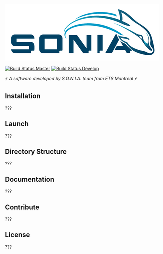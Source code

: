 [![S.O.N.I.A. Logo](docs/assets/logo.jpg)](http://sonia.etsmtl.ca/en/)

[![Build Status Master](https://travis-ci.org/sonia-auv/lib_atlas.svg?branch=master)](https://travis-ci.org/sonia-auv/lib_atlas)
[![Build Status Develop](https://travis-ci.org/sonia-auv/lib_atlas.svg?branch=develop)](https://travis-ci.org/sonia-auv/lib_atlas)

:zap: *A software developed by S.O.N.I.A. team from ETS Montreal* :zap:

## Installation

???

## Launch

???

## Directory Structure

???

## Documentation

???

## Contribute

???

## License

???
